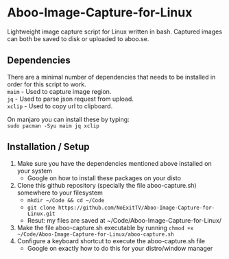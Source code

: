 # Aboo-Image-Capture-for-Linux
Lightweight image capture script for Linux written in bash. Captured images can both be saved to disk or uploaded to aboo.se.

## Dependencies
There are a minimal number of dependencies that needs to be installed in order for this script to work.  
`maim` - Used to capture image region.  
`jq` - Used to parse json request from upload.  
`xclip` - Used to copy url to clipboard.  

On manjaro you can install these by typing:  
`sudo pacman -Syu maim jq xclip`

## Installation / Setup
1. Make sure you have the dependencies mentioned above installed on your system
    * Google on how to install these packages on your disto
2. Clone this github repository (specially the file aboo-capture.sh) somewhere to your filesystem
    * `mkdir ~/Code && cd ~/Code`
    * `git clone https://github.com/NoExitTV/Aboo-Image-Capture-for-Linux.git`
    * Resut: my files are saved at ~/Code/Aboo-Image-Capture-for-Linux/
3. Make the file aboo-capture.sh executable by running `chmod +x ~/Code/Aboo-Image-Capture-for-Linux/aboo-capture.sh`
4. Configure a keyboard shortcut to execute the aboo-capture.sh file
    * Google on exactly how to do this for your distro/window manager